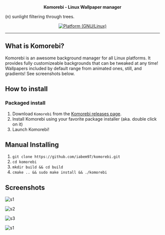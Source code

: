 
<p align="center"> 
</p>
<p align="center">
  <b>Komorebi - Linux Wallpaper manager</b>
  <p>(n) sunlight filtering through trees.</p>
</p>


<p align="center">
	<a href="http://www.kernel.org"><img alt="Platform (GNU/Linux)" src="https://img.shields.io/badge/platform-GNU/Linux-blue.svg"></a>
</p>

---
## What is Komorebi?
Komorebi is an awesome background manager for all Linux platforms. It provides fully customizeable backgrounds that can be tweaked at any time!
Wallpapers included by default range from animated ones, still, and gradients!
See screenshots below.


## How to install

### Packaged install

1. Download `Komorebi` from the [Komorebi releases page](https://github.com/iabem97/komorebi/releases).
2. Install Komorebi using your favorite package installer (aka. double click on it)
3. Launch Komorebi!

## Manual Installing

1. `git clone https://github.com/iabem97/komorebi.git`
2. `cd komorebi`
3. `mkdir build && cd build`
4. `cmake .. && sudo make install && ./komorebi`

## Screenshots

![s1](https://raw.githubusercontent.com/iabem97/komorebi/master/screenshots/forest-min.png)

![s2](https://raw.githubusercontent.com/iabem97/komorebi/master/screenshots/mountain-min.png)

![s3](https://raw.githubusercontent.com/iabem97/komorebi/master/screenshots/sand-min.png)

![s1](https://raw.githubusercontent.com/iabem97/komorebi/master/screenshots/sunny-min.png)